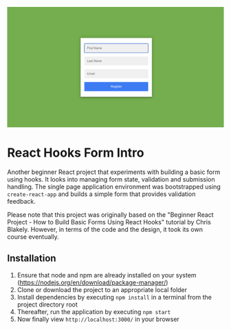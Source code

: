 ![Project Screenshot](/public/screenshot.png)


# React Hooks Form Intro
Another beginner React project that experiments with building a basic form using hooks. It looks into managing form state, validation and submission handling. The single page application environment was bootstrapped using `create-react-app` and builds a simple form that provides validation feedback. 

Please note that this project was originally based on the "Beginner React Project - How to Build Basic Forms Using React Hooks" tutorial by Chris Blakely. However, in terms of the code and the design, it took its own course eventually. 


## Installation
1. Ensure that node and npm are already installed on your system (https://nodejs.org/en/download/package-manager/)
2. Clone or download the project to an appropriate local folder
3. Install dependencies by executing `npm install` in a terminal from the project directory root
4. Thereafter, run the application by executing `npm start`
5. Now finally view `http://localhost:3000/` in your browser
